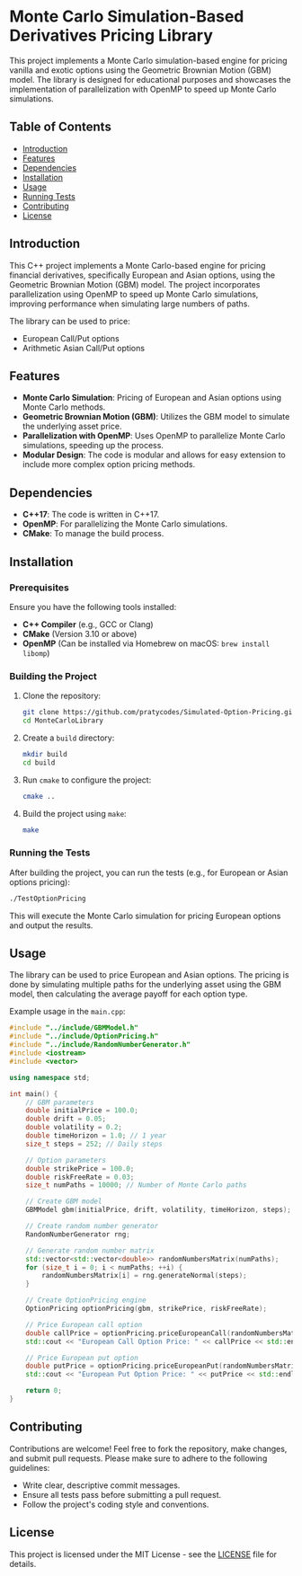 # Monte Carlo Simulation-Based Derivatives Pricing Library

This project implements a Monte Carlo simulation-based engine for pricing vanilla and exotic options using the Geometric Brownian Motion (GBM) model. The library is designed for educational purposes and showcases the implementation of parallelization with OpenMP to speed up Monte Carlo simulations.

## Table of Contents

- [Introduction](#introduction)
- [Features](#features)
- [Dependencies](#dependencies)
- [Installation](#installation)
- [Usage](#usage)
- [Running Tests](#running-tests)
- [Contributing](#contributing)
- [License](#license)

## Introduction

This C++ project implements a Monte Carlo-based engine for pricing financial derivatives, specifically European and Asian options, using the Geometric Brownian Motion (GBM) model. The project incorporates parallelization using OpenMP to speed up Monte Carlo simulations, improving performance when simulating large numbers of paths.

The library can be used to price:
- European Call/Put options
- Arithmetic Asian Call/Put options

## Features

- **Monte Carlo Simulation**: Pricing of European and Asian options using Monte Carlo methods.
- **Geometric Brownian Motion (GBM)**: Utilizes the GBM model to simulate the underlying asset price.
- **Parallelization with OpenMP**: Uses OpenMP to parallelize Monte Carlo simulations, speeding up the process.
- **Modular Design**: The code is modular and allows for easy extension to include more complex option pricing methods.

## Dependencies

- **C++17**: The code is written in C++17.
- **OpenMP**: For parallelizing the Monte Carlo simulations.
- **CMake**: To manage the build process.

## Installation

### Prerequisites

Ensure you have the following tools installed:
- **C++ Compiler** (e.g., GCC or Clang)
- **CMake** (Version 3.10 or above)
- **OpenMP** (Can be installed via Homebrew on macOS: `brew install libomp`)

### Building the Project

1. Clone the repository:

   ```bash
   git clone https://github.com/pratycodes/Simulated-Option-Pricing.git
   cd MonteCarloLibrary
   ```

2. Create a `build` directory:

   ```bash
   mkdir build
   cd build
   ```

3. Run `cmake` to configure the project:

   ```bash
   cmake ..
   ```

4. Build the project using `make`:

   ```bash
   make
   ```

### Running the Tests

After building the project, you can run the tests (e.g., for European or Asian options pricing):

```bash
./TestOptionPricing
```

This will execute the Monte Carlo simulation for pricing European options and output the results.

## Usage

The library can be used to price European and Asian options. The pricing is done by simulating multiple paths for the underlying asset using the GBM model, then calculating the average payoff for each option type.

Example usage in the `main.cpp`:

```cpp
#include "../include/GBMModel.h"
#include "../include/OptionPricing.h"
#include "../include/RandomNumberGenerator.h"
#include <iostream>
#include <vector>

using namespace std;

int main() {
    // GBM parameters
    double initialPrice = 100.0;
    double drift = 0.05;
    double volatility = 0.2;
    double timeHorizon = 1.0; // 1 year
    size_t steps = 252; // Daily steps

    // Option parameters
    double strikePrice = 100.0;
    double riskFreeRate = 0.03;
    size_t numPaths = 10000; // Number of Monte Carlo paths

    // Create GBM model
    GBMModel gbm(initialPrice, drift, volatility, timeHorizon, steps);

    // Create random number generator
    RandomNumberGenerator rng;

    // Generate random number matrix
    std::vector<std::vector<double>> randomNumbersMatrix(numPaths);
    for (size_t i = 0; i < numPaths; ++i) {
        randomNumbersMatrix[i] = rng.generateNormal(steps);
    }

    // Create OptionPricing engine
    OptionPricing optionPricing(gbm, strikePrice, riskFreeRate);

    // Price European call option
    double callPrice = optionPricing.priceEuropeanCall(randomNumbersMatrix, numPaths);
    std::cout << "European Call Option Price: " << callPrice << std::endl;

    // Price European put option
    double putPrice = optionPricing.priceEuropeanPut(randomNumbersMatrix, numPaths);
    std::cout << "European Put Option Price: " << putPrice << std::endl;

    return 0;
}
```

## Contributing

Contributions are welcome! Feel free to fork the repository, make changes, and submit pull requests. Please make sure to adhere to the following guidelines:

- Write clear, descriptive commit messages.
- Ensure all tests pass before submitting a pull request.
- Follow the project's coding style and conventions.

## License

This project is licensed under the MIT License - see the [LICENSE](LICENSE) file for details.
